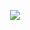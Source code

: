 <p align="center">
  <a href="https://ocelot.lol" target="_blank">
    <img src="https://lanyard.cnrad.dev/api/404053132910395393?animated=true%theme=dark&idleMessage=HypnoticOcelot%20on%20most%20platforms">
  </a>
</p>
